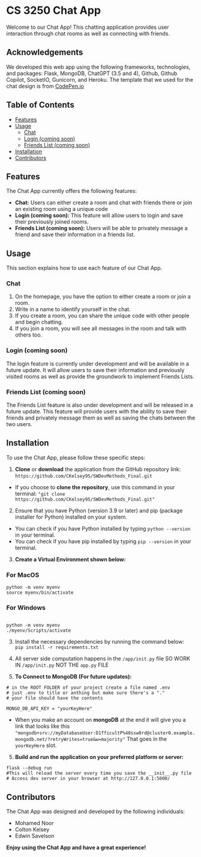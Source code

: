 # CS 3250 Chat App
Welcome to our Chat App! This chatting application provides user interaction through chat rooms as well as connecting with friends.

## Acknowledgements

We developed this web app using the following frameworks, technologies, and packages: Flask, MongoDB, ChatGPT (3.5 and 4), Github, Github Copilot, SocketIO, Gunicorn, and Heroku. The template that we used for the chat design is from [CodePen.io](https://codepen.io/TurkAysenur/pen/ZEbXoRZ)

## Table of Contents

- [Features](#features)
- [Usage](#usage)
  - [Chat](#chat)
  - [Login (coming soon)](#login-coming-soon)
  - [Friends List (coming soon)](#friends-list-coming-soon)
- [Installation](#installation)
- [Contributors](#contributors)

## Features

The Chat App currently offers the following features:

- **Chat:** Users can either create a room and chat with friends there or join an existing room using a unique code
- **Login (coming soon):** This feature will allow users to login and save their previously joined rooms.
- **Friends List (coming soon):** Users will be able to privately message a friend and save their information in a friends list.

## Usage

This section explains how to use each feature of our Chat App.

### Chat
1. On the homepage, you have the option to either create a room or join a room.
2. Write in a name to identify yourself in the chat.
3. If you create a room, you can share the unique code with other people and begin chatting.
4. If you join a room, you will see all messages in the room and talk with others too.

### Login (coming soon)

The login feature is currently under development and will be available in a future update. It will allow users to save their information and previously visited rooms as well as provide the groundwork to implement Friends Lists.

### Friends List (coming soon)

The Friends List feature is also under development and will be released in a future update. This feature will provide users with the ability to save their friends and privately message them as well as saving the chats between the two users.
## Installation

To use the Chat App, please follow these specific steps:

1. **Clone** or **download** the application from the GitHub repository link: `https://github.com/CKelsey95/SWDevMethods_Final.git`
  - If you choose to **clone the repository**, use this command in your terminal:
   `"git clone https://github.com/CKelsey95/SWDevMethods_Final.git"`

2. Ensure that you have Python (version 3.9 or later) and pip (package installer for Python) installed on your system.
  - You can check if you have Python installed by typing `python --version` in your terminal.
  - You can check if you have pip installed by typing `pip --version` in your terminal.
3. **Create a Virtual Environment shown below:**
### For MacOS
```
python -m venv myenv                                          
source myenv/bin/activate    
```
### For Windows
```

python -m venv myenv                                          
./myenv/Scripts/activate   
```

3. Install the necessary dependencies by running the command below:
` pip install -r requirements.txt`


4. All server side computation happens in the `/app/init.py` file SO WORK IN `/app/init.py` NOT THE `app.py` FILE

5. **To Connect to MongoDB (For future updates):**
```
# in the ROOT FOLDER of your project create a file named .env
# just .env to title or anthing but make sure there's a "."
# your file should have the contents 

MONGO_DB_API_KEY = "yourKeyHere"
```
  - When you make an account on **mongoDB** at the end it will give you a link that looks like this `"mongodb+srv://myDatabaseUser:D1fficultP%40ssw0rd@cluster0.example.mongodb.net/?retryWrites=true&w=majority"`
That goes in the `yourKeyHere` slot.

5. **Build and run the application on your preferred platform or server:**
```
flask --debug run
#This will reload the server every time you save the __init__.py file
# Access dev server in your browser at http://127.0.0.1:5000/
```
## Contributors

The Chat App was designed and developed by the following individuals:

- Mohamed Noor
- Colton Kelsey
- Edwin Savelson

**Enjoy using the Chat App and have a great experience!**


